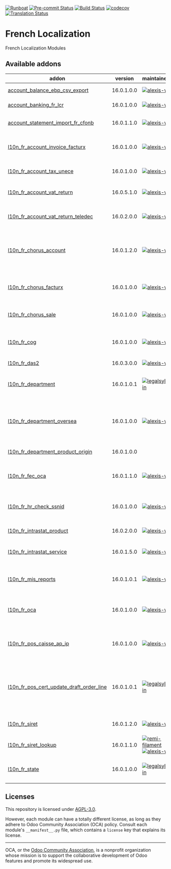 
[![Runboat](https://img.shields.io/badge/runboat-Try%20me-875A7B.png)](https://runboat.odoo-community.org/builds?repo=OCA/l10n-france&target_branch=16.0)
[![Pre-commit Status](https://github.com/OCA/l10n-france/actions/workflows/pre-commit.yml/badge.svg?branch=16.0)](https://github.com/OCA/l10n-france/actions/workflows/pre-commit.yml?query=branch%3A16.0)
[![Build Status](https://github.com/OCA/l10n-france/actions/workflows/test.yml/badge.svg?branch=16.0)](https://github.com/OCA/l10n-france/actions/workflows/test.yml?query=branch%3A16.0)
[![codecov](https://codecov.io/gh/OCA/l10n-france/branch/16.0/graph/badge.svg)](https://codecov.io/gh/OCA/l10n-france)
[![Translation Status](https://translation.odoo-community.org/widgets/l10n-france-16-0/-/svg-badge.svg)](https://translation.odoo-community.org/engage/l10n-france-16-0/?utm_source=widget)

<!-- /!\ do not modify above this line -->

# French Localization

French Localization Modules

<!-- /!\ do not modify below this line -->

<!-- prettier-ignore-start -->

[//]: # (addons)

Available addons
----------------
addon | version | maintainers | summary
--- | --- | --- | ---
[account_balance_ebp_csv_export](account_balance_ebp_csv_export/) | 16.0.1.0.0 | [![alexis-via](https://github.com/alexis-via.png?size=30px)](https://github.com/alexis-via) | Account Balance EBP CSV export
[account_banking_fr_lcr](account_banking_fr_lcr/) | 16.0.1.0.0 | [![alexis-via](https://github.com/alexis-via.png?size=30px)](https://github.com/alexis-via) | Create French LCR CFONB files
[account_statement_import_fr_cfonb](account_statement_import_fr_cfonb/) | 16.0.1.1.0 | [![alexis-via](https://github.com/alexis-via.png?size=30px)](https://github.com/alexis-via) | Import CFONB bank statements files in Odoo
[l10n_fr_account_invoice_facturx](l10n_fr_account_invoice_facturx/) | 16.0.1.0.0 | [![alexis-via](https://github.com/alexis-via.png?size=30px)](https://github.com/alexis-via) | France-specific module to generate Factur-X invoices
[l10n_fr_account_tax_unece](l10n_fr_account_tax_unece/) | 16.0.1.0.0 | [![alexis-via](https://github.com/alexis-via.png?size=30px)](https://github.com/alexis-via) | Auto-configure UNECE params on French taxes
[l10n_fr_account_vat_return](l10n_fr_account_vat_return/) | 16.0.5.1.0 | [![alexis-via](https://github.com/alexis-via.png?size=30px)](https://github.com/alexis-via) | VAT return for France: CA3, 3310-A, 3519
[l10n_fr_account_vat_return_teledec](l10n_fr_account_vat_return_teledec/) | 16.0.2.0.0 | [![alexis-via](https://github.com/alexis-via.png?size=30px)](https://github.com/alexis-via) | Teletransmit CA3 via Teledec.fr (subscription required)
[l10n_fr_chorus_account](l10n_fr_chorus_account/) | 16.0.1.2.0 | [![alexis-via](https://github.com/alexis-via.png?size=30px)](https://github.com/alexis-via) | Generate Chorus-compliant e-invoices and transmit them via the Chorus API
[l10n_fr_chorus_facturx](l10n_fr_chorus_facturx/) | 16.0.1.0.0 | [![alexis-via](https://github.com/alexis-via.png?size=30px)](https://github.com/alexis-via) | Generate Chorus-compliant Factur-X invoices
[l10n_fr_chorus_sale](l10n_fr_chorus_sale/) | 16.0.1.0.0 | [![alexis-via](https://github.com/alexis-via.png?size=30px)](https://github.com/alexis-via) | Add checks on sale orders for Chorus Pro
[l10n_fr_cog](l10n_fr_cog/) | 16.0.1.0.0 | [![alexis-via](https://github.com/alexis-via.png?size=30px)](https://github.com/alexis-via) | Add Code Officiel Géographique (COG) on countries
[l10n_fr_das2](l10n_fr_das2/) | 16.0.3.0.0 | [![alexis-via](https://github.com/alexis-via.png?size=30px)](https://github.com/alexis-via) | DAS2 (France)
[l10n_fr_department](l10n_fr_department/) | 16.0.1.0.1 | [![legalsylvain](https://github.com/legalsylvain.png?size=30px)](https://github.com/legalsylvain) | Populate Database with French Departments (Départements)
[l10n_fr_department_oversea](l10n_fr_department_oversea/) | 16.0.1.0.0 | [![alexis-via](https://github.com/alexis-via.png?size=30px)](https://github.com/alexis-via) | Populate Database with overseas French Departments (Départements d'outre-mer)
[l10n_fr_department_product_origin](l10n_fr_department_product_origin/) | 16.0.1.0.0 |  | Product Origin (French Departments)
[l10n_fr_fec_oca](l10n_fr_fec_oca/) | 16.0.1.1.0 | [![alexis-via](https://github.com/alexis-via.png?size=30px)](https://github.com/alexis-via) | Fichier d'Échange Informatisé (FEC) for France
[l10n_fr_hr_check_ssnid](l10n_fr_hr_check_ssnid/) | 16.0.1.0.0 | [![alexis-via](https://github.com/alexis-via.png?size=30px)](https://github.com/alexis-via) | Check validity of Social Security Numbers in French companies
[l10n_fr_intrastat_product](l10n_fr_intrastat_product/) | 16.0.2.0.0 | [![alexis-via](https://github.com/alexis-via.png?size=30px)](https://github.com/alexis-via) | EMEBI (ex-DEB) for France
[l10n_fr_intrastat_service](l10n_fr_intrastat_service/) | 16.0.1.5.0 | [![alexis-via](https://github.com/alexis-via.png?size=30px)](https://github.com/alexis-via) | Module for Intrastat service reporting (DES) for France
[l10n_fr_mis_reports](l10n_fr_mis_reports/) | 16.0.1.0.1 | [![alexis-via](https://github.com/alexis-via.png?size=30px)](https://github.com/alexis-via) | MIS Report templates for the French P&L and Balance Sheets
[l10n_fr_oca](l10n_fr_oca/) | 16.0.1.0.0 | [![alexis-via](https://github.com/alexis-via.png?size=30px)](https://github.com/alexis-via) | Fork of l10n_fr: fewer taxes, ready for OCA VAT return for France
[l10n_fr_pos_caisse_ap_ip](l10n_fr_pos_caisse_ap_ip/) | 16.0.1.0.0 | [![alexis-via](https://github.com/alexis-via.png?size=30px)](https://github.com/alexis-via) | Add support for Caisse-AP payment protocol used in France
[l10n_fr_pos_cert_update_draft_order_line](l10n_fr_pos_cert_update_draft_order_line/) | 16.0.1.0.1 | [![legalsylvain](https://github.com/legalsylvain.png?size=30px)](https://github.com/legalsylvain) | fixes the French certification module implemented by Odoo, authorizing the modification of draft sales lines.
[l10n_fr_siret](l10n_fr_siret/) | 16.0.1.2.0 | [![alexis-via](https://github.com/alexis-via.png?size=30px)](https://github.com/alexis-via) | French company identity numbers SIRET/SIREN/NIC
[l10n_fr_siret_lookup](l10n_fr_siret_lookup/) | 16.0.1.1.0 | [![remi-filament](https://github.com/remi-filament.png?size=30px)](https://github.com/remi-filament) [![alexis-via](https://github.com/alexis-via.png?size=30px)](https://github.com/alexis-via) | Lookup partner via an API on the SIRENE directory
[l10n_fr_state](l10n_fr_state/) | 16.0.1.0.0 | [![legalsylvain](https://github.com/legalsylvain.png?size=30px)](https://github.com/legalsylvain) | Populate Database with French States (Régions)

[//]: # (end addons)

<!-- prettier-ignore-end -->

## Licenses

This repository is licensed under [AGPL-3.0](LICENSE).

However, each module can have a totally different license, as long as they adhere to Odoo Community Association (OCA)
policy. Consult each module's `__manifest__.py` file, which contains a `license` key
that explains its license.

----
OCA, or the [Odoo Community Association](http://odoo-community.org/), is a nonprofit
organization whose mission is to support the collaborative development of Odoo features
and promote its widespread use.

